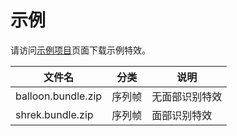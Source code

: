 # 示例

请访问[示例项目](https://github.com/zhengshencn/facemagic-sdk-1.0-magic-bundle-exmaple)页面下载示例特效。

|文件名|分类|说明|
|---|---|---|
|balloon.bundle.zip|序列帧|无面部识别特效|
|shrek.bundle.zip|序列帧|面部识别特效|
